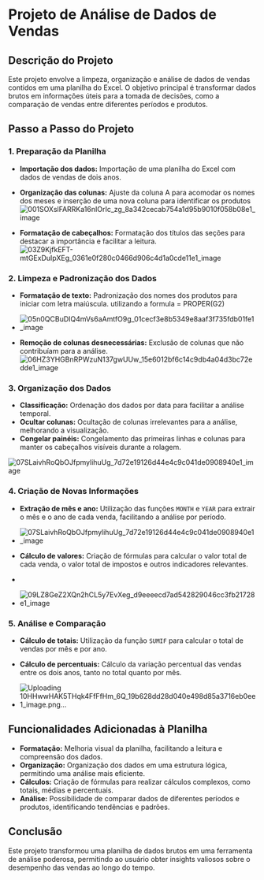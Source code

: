 # Projeto de Análise de Dados de Vendas

## Descrição do Projeto

Este projeto envolve a limpeza, organização e análise de dados de vendas contidos em uma planilha do Excel. O objetivo principal é transformar dados brutos em informações úteis para a tomada de decisões, como a comparação de vendas entre diferentes períodos e produtos.

## Passo a Passo do Projeto

### 1. Preparação da Planilha

- **Importação dos dados:** Importação de uma planilha do Excel com dados de vendas de dois anos.
- **Organização das colunas:** Ajuste da coluna A para acomodar os nomes dos meses e inserção de uma nova coluna para identificar os produtos
 ![001SOXslFARRKa16nIOrIc_zg_8a342cecab754a1d95b9010f058b08e1_image](https://github.com/user-attachments/assets/792e1c97-1687-4651-aa06-1bef22dc3773)

- **Formatação de cabeçalhos:** Formatação dos títulos das seções para destacar a importância e facilitar a leitura.
  ![03Z9KjfkEFT-mtGExDuIpXEg_0361e0f280c0466d906c4d1a0cde11e1_image](https://github.com/user-attachments/assets/2431b338-ffda-41f1-bf2f-cbd8dd48d905)





### 2. Limpeza e Padronização dos Dados

- **Formatação de texto:** Padronização dos nomes dos produtos para iniciar com letra maiúscula. utilizando a formula = PROPER(G2)
- ![05n0QCBuDIQ4mVs6aAmtfO9g_01cecf3e8b5349e8aaf3f735fdb01fe1_image](https://github.com/user-attachments/assets/390b2678-7b10-41f6-9113-fe748c82f3c8)

- **Remoção de colunas desnecessárias:** Exclusão de colunas que não contribuíam para a análise.
![06HZ3YHGBnRPWzuN137gwUUw_15e6012bf6c14c9db4a04d3bc72edde1_image](https://github.com/user-attachments/assets/959cabce-7b6d-4956-a948-ccbde71ece67)

### 3. Organização dos Dados

- **Classificação:** Ordenação dos dados por data para facilitar a análise temporal.
- **Ocultar colunas:** Ocultação de colunas irrelevantes para a análise, melhorando a visualização.
- **Congelar painéis:** Congelamento das primeiras linhas e colunas para manter os cabeçalhos visíveis durante a rolagem.

![07SLaivhRoQbOJfpmylihuUg_7d72e19126d44e4c9c041de0908940e1_image](https://github.com/user-attachments/assets/b8afca88-8919-4c43-bdf1-ee69355d9415)


### 4. Criação de Novas Informações

- **Extração de mês e ano:** Utilização das funções `MONTH` e `YEAR` para extrair o mês e o ano de cada venda, facilitando a análise por período.
- ![07SLaivhRoQbOJfpmylihuUg_7d72e19126d44e4c9c041de0908940e1_image](https://github.com/user-attachments/assets/343893ac-3585-444e-b67b-555f8bff669f)

- **Cálculo de valores:** Criação de fórmulas para calcular o valor total de cada venda, o valor total de impostos e outros indicadores relevantes.
-
- ![09LZ8GeZ2XQn2hCL5y7EvXeg_d9eeeecd7ad542829046cc3fb21728e1_image](https://github.com/user-attachments/assets/0f09df51-fc8a-43ff-b026-8063090ffc68)

### 5. Análise e Comparação

- **Cálculo de totais:** Utilização da função `SUMIF` para calcular o total de vendas por mês e por ano.
- **Cálculo de percentuais:** Cálculo da variação percentual das vendas entre os dois anos, tanto no total quanto por mês.

- ![Uploading 10HHwwHAK5THqk4FfFfHm_6Q_19b628dd28d040e498d85a3716eb0ee1_image.png…]()


## Funcionalidades Adicionadas à Planilha

- **Formatação:** Melhoria visual da planilha, facilitando a leitura e compreensão dos dados.
- **Organização:** Organização dos dados em uma estrutura lógica, permitindo uma análise mais eficiente.
- **Cálculos:** Criação de fórmulas para realizar cálculos complexos, como totais, médias e percentuais.
- **Análise:** Possibilidade de comparar dados de diferentes períodos e produtos, identificando tendências e padrões.

## Conclusão

Este projeto transformou uma planilha de dados brutos em uma ferramenta de análise poderosa, permitindo ao usuário obter insights valiosos sobre o desempenho das vendas ao longo do tempo.

